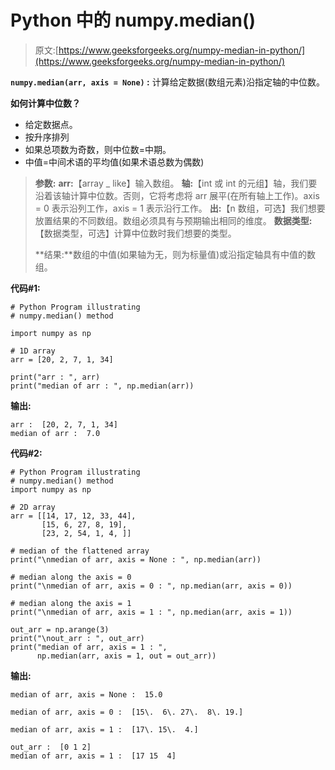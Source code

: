 # Python 中的 numpy.median()

> 原文:[https://www.geeksforgeeks.org/numpy-median-in-python/](https://www.geeksforgeeks.org/numpy-median-in-python/)

**`numpy.median(arr, axis = None)` :** 计算给定数据(数组元素)沿指定轴的中位数。

**如何计算中位数？**

*   给定数据点。
*   按升序排列
*   如果总项数为奇数，则中位数=中期。
*   中值=中间术语的平均值(如果术语总数为偶数)

> **参数:**
> **arr:**【array _ like】输入数组。
> **轴:**【int 或 int 的元组】轴，我们要沿着该轴计算中位数。否则，它将考虑将 arr 展平(在所有轴上工作)。axis = 0 表示沿列工作，axis = 1 表示沿行工作。
> **出:**【n 数组，可选】我们想要放置结果的不同数组。数组必须具有与预期输出相同的维度。
> **数据类型:**【数据类型，可选】计算中位数时我们想要的类型。
> 
> **结果:**数组的中值(如果轴为无，则为标量值)或沿指定轴具有中值的数组。

**代码#1:**

```
# Python Program illustrating 
# numpy.median() method 

import numpy as np

# 1D array 
arr = [20, 2, 7, 1, 34]

print("arr : ", arr) 
print("median of arr : ", np.median(arr))

```

**输出:**

```
arr :  [20, 2, 7, 1, 34]
median of arr :  7.0

```

**代码#2:**

```
# Python Program illustrating 
# numpy.median() method  
import numpy as np

# 2D array 
arr = [[14, 17, 12, 33, 44],  
       [15, 6, 27, 8, 19], 
       [23, 2, 54, 1, 4, ]] 

# median of the flattened array 
print("\nmedian of arr, axis = None : ", np.median(arr)) 

# median along the axis = 0 
print("\nmedian of arr, axis = 0 : ", np.median(arr, axis = 0)) 

# median along the axis = 1 
print("\nmedian of arr, axis = 1 : ", np.median(arr, axis = 1))

out_arr = np.arange(3)
print("\nout_arr : ", out_arr) 
print("median of arr, axis = 1 : ", 
      np.median(arr, axis = 1, out = out_arr))
```

**输出:**

```
median of arr, axis = None :  15.0

median of arr, axis = 0 :  [15\.  6\. 27\.  8\. 19.]

median of arr, axis = 1 :  [17\. 15\.  4.]

out_arr :  [0 1 2]
median of arr, axis = 1 :  [17 15  4]

```
